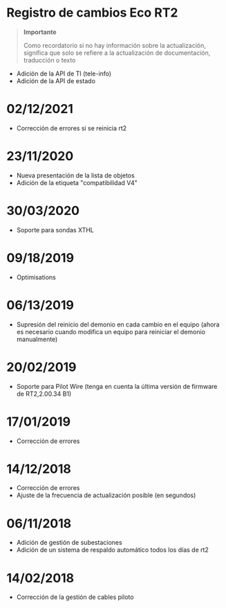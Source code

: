 # Registro de cambios Eco RT2

>**Importante**
>
>Como recordatorio si no hay información sobre la actualización, significa que solo se refiere a la actualización de documentación, traducción o texto


- Adición de la API de TI (tele-info)
- Adición de la API de estado

# 02/12/2021

- Corrección de errores si se reinicia rt2

# 23/11/2020

- Nueva presentación de la lista de objetos
- Adición de la etiqueta "compatibilidad V4"

# 30/03/2020

- Soporte para sondas XTHL

# 09/18/2019

- Optimisations

# 06/13/2019

- Supresión del reinicio del demonio en cada cambio en el equipo (ahora es necesario cuando modifica un equipo para reiniciar el demonio manualmente)

# 20/02/2019

- Soporte para Pilot Wire (tenga en cuenta la última versión de firmware de RT2,2.00.34 B1)

# 17/01/2019

- Corrección de errores

# 14/12/2018

- Corrección de errores
- Ajuste de la frecuencia de actualización posible (en segundos)

# 06/11/2018

- Adición de gestión de subestaciones
- Adición de un sistema de respaldo automático todos los días de rt2

# 14/02/2018

- Corrección de la gestión de cables piloto
